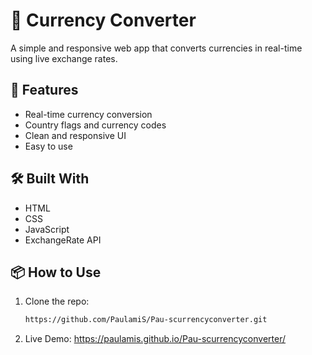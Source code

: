 # 💱 Currency Converter

A simple and responsive web app that converts currencies in real-time using live exchange rates.

## 🚀 Features

- Real-time currency conversion
- Country flags and currency codes
- Clean and responsive UI
- Easy to use

## 🛠️ Built With

- HTML
- CSS
- JavaScript
- ExchangeRate API 

## 📦 How to Use

1. Clone the repo:
   ```bash
   https://github.com/PaulamiS/Pau-scurrencyconverter.git
2. Live Demo: https://paulamis.github.io/Pau-scurrencyconverter/
   

